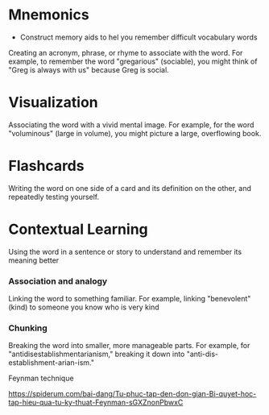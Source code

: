 # Mnemonics

- Construct memory aids to hel you remember difficult vocabulary words

Creating an acronym, phrase, or rhyme to associate with the word. For example, to remember the word "gregarious" (sociable), you might think of "Greg is always with us" because Greg is social.
    
# Visualization
    
Associating the word with a vivid mental image. For example, for the word "voluminous" (large in volume), you might picture a large, overflowing book.
    
# Flashcards
    
Writing the word on one side of a card and its definition on the other, and repeatedly testing yourself.
    
# Contextual Learning
    
Using the word in a sentence or story to understand and remember its meaning better
    
### Association and analogy
    
Linking the word to something familiar. For example, linking "benevolent" (kind) to someone you know who is very kind
    
### Chunking

Breaking the word into smaller, more manageable parts. For example, for "antidisestablishmentarianism," breaking it down into "anti-dis-establishment-arian-ism."

Feynman technique

https://spiderum.com/bai-dang/Tu-phuc-tap-den-don-gian-Bi-quyet-hoc-tap-hieu-qua-tu-ky-thuat-Feynman-sGXZnonPbwxC